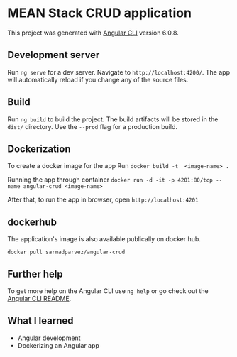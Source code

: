 # MEAN Stack CRUD application

This project was generated with [Angular CLI](https://github.com/angular/angular-cli) version 6.0.8.

## Development server

Run `ng serve` for a dev server. Navigate to `http://localhost:4200/`. The app will automatically reload if you change any of the source files.

## Build

Run `ng build` to build the project. The build artifacts will be stored in the `dist/` directory. Use the `--prod` flag for a production build.

## Dockerization
To create a docker image for the app Run `docker build -t  <image-name> .`

Running the app through container `docker run -d -it -p 4201:80/tcp --name angular-crud <image-name>`

After that, to run the app in browser, open `http://localhost:4201`

## dockerhub
The application's image is also available publically on docker hub.

`docker pull sarmadparvez/angular-crud` 

## Further help

To get more help on the Angular CLI use `ng help` or go check out the [Angular CLI README](https://github.com/angular/angular-cli/blob/master/README.md).

## What I learned
- Angular development
- Dockerizing an Angular app
